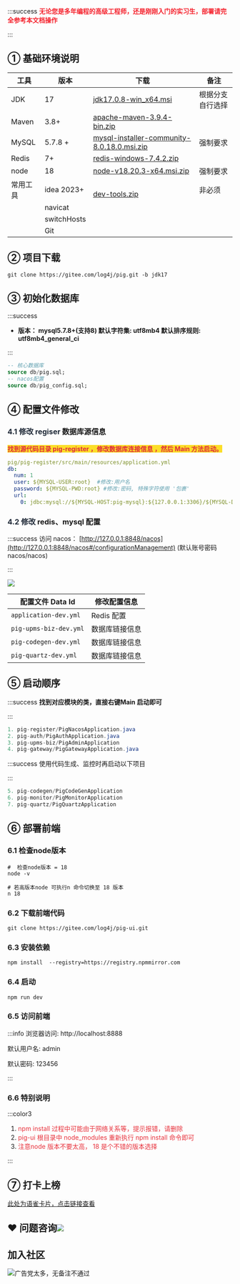 :::success
**<font style="color:#F5222D;">无论您是多年编程的高级工程师，还是刚刚入门的实习生，部署请完全参考本文档操作</font>**

:::

## ① 基础环境说明
| 工具 | 版本 | 下载 | 备注 |
| --- | --- | --- | --- |
| JDK | 17 | [jdk17.0.8-win_x64.msi](https://cdn.azul.com/zulu/bin/zulu17.44.15-ca-jdk17.0.8-win_x64.msi) | 根据分支自行选择 |
| Maven | 3.8+ | [apache-maven-3.9.4-bin.zip](https://dlcdn.apache.org/maven/maven-3/3.9.4/binaries/apache-maven-3.9.4-bin.zip) | |
| MySQL | 5.7.8 + | [mysql-installer-community-8.0.18.0.msi.zip](https://www.yuque.com/attachments/yuque/0/2023/zip/283679/1688793202906-bc1535d0-e330-4b5c-a16b-bbef94a1b59a.zip) | 强制要求 |
| Redis | 7+ | [redis-windows-7.4.2.zip](https://www.yuque.com/attachments/yuque/0/2025/zip/283679/1741774624160-9d8d46df-e0f1-40d5-af31-127d43a2c953.zip) | |
| node | 18 | [node-v18.20.3-x64.msi.zip](https://www.yuque.com/attachments/yuque/0/2024/zip/283679/1720584223073-e682aad2-1971-43d4-a22e-74484f638562.zip) | 强制要求 |
| 常用工具 | idea 2023+ | <br/>[dev-tools.zip](https://www.yuque.com/attachments/yuque/0/2023/zip/283679/1688793203179-32a2dcff-da73-4642-a009-28fb0623687a.zip) | 非必须 |
| | navicat | | |
| | switchHosts | | |
| | Git | | |


## ② 项目下载


```shell
git clone https://gitee.com/log4j/pig.git -b jdk17
```



## ③ 初始化数据库
:::success
+ **版本： mysql5.7.8+(支持8)     默认字符集: utf8mb4   默认排序规则: utf8mb4_general_ci**

:::

```sql
-- 核心数据库
source db/pig.sql;
-- nacos配置
source db/pig_config.sql;
```

## ④ 配置文件修改
###  <font style="color:rgb(31, 41, 55);">4.1 修改 regiser </font>数据库源信息
**<font style="color:#DF2A3F;background-color:#FBDE28;"> 找到源代码目录 pig-register ，修改数据库连接信息 ，然后 Main 方法启动。 </font>**

```yaml
pig/pig-register/src/main/resources/application.yml 
db:
  num: 1
  user: ${MYSQL-USER:root}  #修改:用户名
  password: ${MYSQL-PWD:root} #修改:密码, 特殊字符使用 '包裹'
  url:
    0: jdbc:mysql://${MYSQL-HOST:pig-mysql}:${127.0.0.1:3306}/${MYSQL-DB:pig_config}?characterEncoding=utf8&zeroDateTimeBehavior=convertToNull&useSSL=false&useJDBCCompliantTimezoneShift=true&useLegacyDatetimeCode=false&serverTimezone=GMT%2B8&nullCatalogMeansCurrent=true&allowPublicKeyRetrieval=true
```

### <font style="color:rgb(31, 41, 55);">4.2 修改  </font>redis、mysql 配置
:::success
访问 nacos： [http://127.0.0.1:8848/nacos](http://127.0.0.1:8848/nacos#/configurationManagement) (默认账号密码 nacos/nacos)

:::

![](https://cdn.nlark.com/yuque/0/2025/png/283679/1736924558140-a6b70b07-3071-4a9b-bc59-e31a1a656ca3.png)

| 配置文件 Data Id | 修改配置信息 |
| --- | --- |
| `application-dev.yml` | Redis 配置 |
| `pig-upms-biz-dev.yml` | 数据库链接信息 |
| `pig-codegen-dev.yml` | 数据库链接信息 |
| `pig-quartz-dev.yml` | 数据库链接信息 |


## ⑤ 启动顺序 
:::success
**找到对应模块的类，直接右键Main 启动即可**

:::

```java
1. pig-register/PigNacosApplication.java 
2. pig-auth/PigAuthApplication.java   
3. pig-upms-biz/PigAdminApplication
4. pig-gateway/PigGatewayApplication.java  
```

:::success
使用代码生成、监控时再启动以下项目

:::

```java
5. pig-codegen/PigCodeGenApplication  
6. pig-monitor/PigMonitorApplication
7. pig-quartz/PigQuartzApplication
```

## ⑥ 部署前端
### 6.1 检查node版本
```shell
#  检查node版本 = 18
node -v 

# 若高版本node 可执行n 命令切换至 18 版本
n 18
```

### 6.2 下载前端代码
```shell
git clone https://gitee.com/log4j/pig-ui.git
```

### 6.3 安装依赖
```shell
npm install  --registry=https://registry.npmmirror.com
```

### 6.4 启动
```shell
npm run dev
```

### 6.5 访问前端
:::info
浏览器访问:  http://localhost:8888

默认用户名: admin

默认密码: 123456

:::

### 6.6 特别说明
:::color3
1. <font style="color:#E8323C;">npm install 过程中可能由于网络关系等，提示报错，请删除</font>
2. <font style="color:#E8323C;">pig-ui 根目录中 node_modules 重新执行 npm install 命令即可</font>
3. <font style="color:#E8323C;">注意node 版本不要太高， 18 是个不错的版本选择</font>

:::

## ⑦ 打卡上榜
[此处为语雀卡片，点击链接查看](https://www.yuque.com/docs/132585040#a6Zp1)



## ❤  问题咨询![](https://cdn.nlark.com/yuque/0/2022/gif/283679/1662563973685-c22e9831-db66-42b5-973f-886d25d1e0e7.gif)
## 加入社区
![广告党太多，无备注不通过](https://cdn.nlark.com/yuque/0/2024/png/283679/1728703600955-45cedb6b-0f2a-4949-ac17-a51239a503c3.png)

